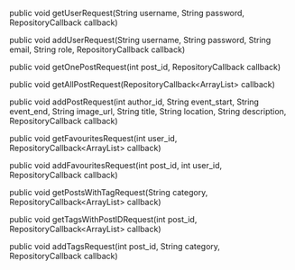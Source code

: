 public void getUserRequest(String username, String password, RepositoryCallback<User> callback)

public void addUserRequest(String username, String password, String email, String role, 
RepositoryCallback<String> callback)

public void getOnePostRequest(int post_id, RepositoryCallback<Post> callback)

public void getAllPostRequest(RepositoryCallback<ArrayList<Post>> callback)

public void addPostRequest(int author_id, String event_start, String event_end, String image_url, String title,
String location, String description, RepositoryCallback<String> callback)

public void getFavouritesRequest(int user_id, RepositoryCallback<ArrayList<Post>> callback)

public void addFavouritesRequest(int post_id, int user_id, RepositoryCallback<String> callback)

public void getPostsWithTagRequest(String category, RepositoryCallback<ArrayList<Post>> callback)

public void getTagsWithPostIDRequest(int post_id, RepositoryCallback<ArrayList<Tag>> callback)

public void addTagsRequest(int post_id, String category, RepositoryCallback<String> callback)